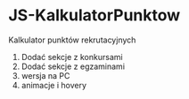 # JS-KalkulatorPunktow
Kalkulator punktów rekrutacyjnych 

1. Dodać sekcje z konkursami
2. Dodać sekcje z egzaminami
3. wersja na PC
4. animacje i hovery
